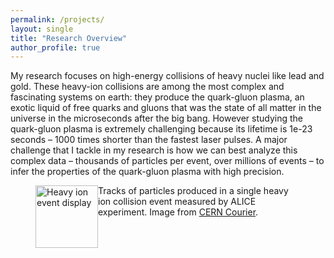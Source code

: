 ```yaml
---
permalink: /projects/
layout: single
title: "Research Overview"
author_profile: true
---
```


My research focuses on high-energy collisions of heavy nuclei like lead and gold. These heavy-ion collisions are among the most complex and fascinating systems on earth: they produce the quark-gluon plasma, an exotic liquid of free quarks and gluons that was the state of all matter in the universe in the microseconds after the big bang. However studying the quark-gluon plasma is extremely challenging because its lifetime is 1e-23 seconds – 1000 times shorter than the fastest laser pulses. A major challenge that I tackle in my research is how we can best analyze this complex data – thousands of particles per event, over millions of events – to infer the properties of the quark-gluon plasma with high precision.

<figure>
  <img src="https://jasminebrewer.github.io/assets/images/CCMayJun22_RUN3_ion_eventdisplay.jpg" alt="Heavy ion event display" style="float: left;width: 100px;">
  <figcaption>Tracks of particles produced in a single heavy ion collision event measured by ALICE experiment. Image from <a href="https://cerncourier.com/a/heavy-ion-physics-past-present-and-future/" target="_blank">CERN Courier</a>.</figcaption>  
</figure>
